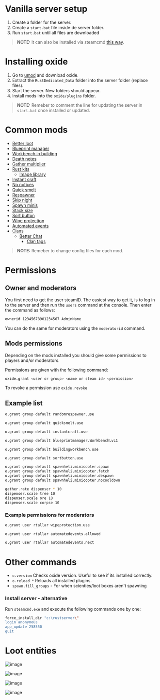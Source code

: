 # Vanilla server setup

1. Create a folder for the server.
2. Create a `start.bat` file inside de server folder.
3. Run `start.bat` until all files are downloaded
> **NOTE:** It can also be installed via steamcmd [this way](#install-server-alternative).

# Installing oxide

1. Go to [umod](https://umod.org/games/rust) and download oxide.
2. Extract the `RustDedicated_Data` folder into the server folder (replace files).
3. Start the server. New folders should appear.
4. Install mods into the `oxide/plugins` folder.
> **NOTE:** Remeber to comment the line for updating the server in `start.bat` once installed or updated.


# Common mods

- [Better loot](https://umod.org/plugins/better-loot)
- [Blueprint manager](https://umod.org/plugins/blueprint-manager)
- [Workbench in building](https://umod.org/plugins/building-workbench)
- [Death notes](https://umod.org/plugins/death-notes)
- [Gather multiplier](https://umod.org/plugins/gather-manager)
- [Rust kits](https://umod.org/plugins/rust-kits)
  - [Image library](https://umod.org/plugins/image-library)
- [Instant craft](https://umod.org/plugins/instant-craft)
- [No notices](https://umod.org/plugins/no-give-notices)
- [Quick smelt](https://umod.org/plugins/quick-smelt)
- [Respawner](https://umod.org/plugins/random-respawner)
- [Skip night](https://umod.org/plugins/skip-night-vote)
- [Spawn minis](https://umod.org/plugins/spawn-heli)
- [Stack size](https://umod.org/plugins/stack-size-controller)
- [Sort button](https://umod.org/plugins/sort-button)
- [Wipe protection](https://umod.org/plugins/wipe-protection)
- [Automated events](https://umod.org/plugins/automated-events)
- [Clans](https://umod.org/plugins/clans)
  - [Better Chat](https://umod.org/plugins/better-chat)
    - [Clan tags](https://umod.org/plugins/clan-tags)

  
> **NOTE:** Remeber to change config files for each mod.

# Permissions

## Owner and moderators

You first need to get the user steamID. The easiest way to get it, is to log in to the server and then run the `users` command at the console. Then enter the command as follows:

```bash
ownerid 12345678901234567 AdminName
```

You can do the same for moderators using the `moderatorid` command.

## Mods permissions

Depending on the mods installed you should give some permissions to players and/or moderators.

Permissions are given with the following command:

```bash
oxide.grant <user or group> <name or steam id> <permission>
```

To revoke a permission use `oxide.revoke`


## Example list

```bash
o.grant group default randomrespawner.use
```

```bash
o.grant group default quicksmelt.use
```

```bash
o.grant group default instantcraft.use
```

```bash
o.grant group default blueprintmanager.WorkbenchLvL1
```

```bash
o.grant group default buildingworkbench.use
```

```bash
o.grant group default sortbutton.use
```

```bash
o.grant group default spawnheli.minicopter.spawn
o.grant group default spawnheli.minicopter.fetch
o.grant group default spawnheli.minicopter.despawn
o.grant group default spawnheli.minicopter.nocooldown
```

```bash
gather.rate dispenser * 10
dispenser.scale tree 10
dispenser.scale ore 10
dispenser.scale corpse 10
```

### Example permissions for moderators

```bash
o.grant user rtallar wipeprotection.use
```

```bash
o.grant user rtallar automatedevents.allowed
```

```bash
o.grant user rtallar automatedevents.next
```


# Other commands

- `o.version`  Checks oxide version. Useful to see if its installed correctly.
- `o.reload *`  Reloads all installed plugins.
- `spawn.fill_groups` - For when scienties/loot boxes aren't spawning

### Install server - alternative

Run `steamcmd.exe` and execute the following commands one by one: 

```bash
force_install_dir "c:\rustserver\"
login anonymous
app_update 258550
quit
```

# Loot entities

![image](https://github.com/user-attachments/assets/ed45dd81-5426-4e67-8054-ef6fb63854a7)

![image](https://github.com/user-attachments/assets/6ddb9559-c662-45fd-aebc-ba7cd6d103d4)

![image](https://github.com/user-attachments/assets/86d9c990-69cf-4f74-a430-468570af1d35)

![image](https://github.com/user-attachments/assets/d69348de-f7da-46b1-b250-dfaf303a6d88)

